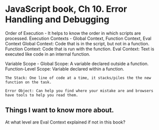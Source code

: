 # JavaScript book, Ch 10. Error Handling and Debugging

Order of Execution - It helps to know the order in which scripts are processed.
Execution Contexts - Global Context, Function Context, Eval Context
    Global Context: Code that is in the script, but not in a function.
    Function Context: Code that is run with the function.
    Eval Context: Text is executed like code in an internal function.

Variable Scope - 
    Global Scope: A variable declared outside a function.
    Function-Level Scope: Variable declared within a function.

    The Stack: One line of code at a time, it stacks/piles the the new function on the task.

    Error Object: Can help you find where your mistake are and browsers have tools to help you read them.



## Things I want to know more about.

At what level are Eval Context explained if not in this book?
